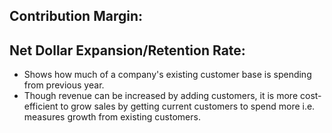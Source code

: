 ## Contribution Margin:


## Net Dollar Expansion/Retention Rate:
- Shows how much of a company's existing customer base is spending from previous year.
- Though revenue can be increased by adding customers, it is more cost-efficient to grow sales by getting current customers to spend more i.e. measures growth from existing customers. 
